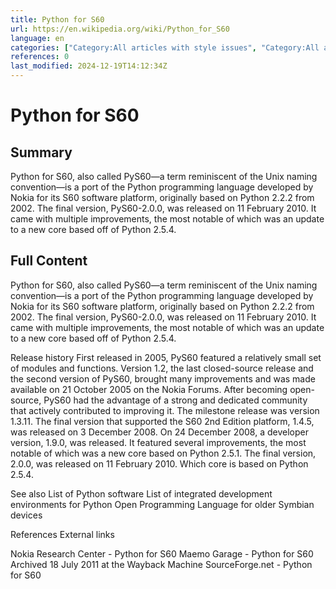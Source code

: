 ```yaml
---
title: Python for S60
url: https://en.wikipedia.org/wiki/Python_for_S60
language: en
categories: ["Category:All articles with style issues", "Category:All articles with topics of unclear notability", "Category:All stub articles", "Category:Articles with multiple maintenance issues", "Category:Articles with short description", "Category:Articles with topics of unclear notability from June 2019", "Category:Class-based programming languages", "Category:Computer programming stubs", "Category:Dynamically typed programming languages", "Category:Mobile software programming tools", "Category:Nokia services", "Category:Object-oriented programming languages", "Category:Python (programming language)", "Category:Python (programming language) implementations", "Category:S60 (software platform)", "Category:Scripting languages", "Category:Short description is different from Wikidata", "Category:Smartphones", "Category:Symbian software", "Category:Use dmy dates from September 2021", "Category:Webarchive template wayback links", "Category:Wikipedia articles with style issues from June 2019"]
references: 0
last_modified: 2024-12-19T14:12:34Z
---
```


# Python for S60

## Summary

Python for S60, also called PyS60—a term reminiscent of the Unix naming convention—is a port of the Python programming language developed by Nokia for its S60 software platform, originally based on Python 2.2.2 from 2002.
The final version, PyS60-2.0.0, was released on 11 February 2010. It came with multiple improvements, the most notable of which was an update to a new core based off of Python 2.5.4.

## Full Content

Python for S60, also called PyS60—a term reminiscent of the Unix naming convention—is a port of the Python programming language developed by Nokia for its S60 software platform, originally based on Python 2.2.2 from 2002.
The final version, PyS60-2.0.0, was released on 11 February 2010. It came with multiple improvements, the most notable of which was an update to a new core based off of Python 2.5.4.

Release history
First released in 2005, PyS60 featured a relatively small set of modules and functions. Version 1.2, the last closed-source release and the second version of PyS60, brought many improvements and was made available on 21 October 2005 on the Nokia Forums.
After becoming open-source, PyS60 had the advantage of a strong and dedicated community that actively contributed to improving it. The milestone release was version 1.3.11.
The final version that supported the S60 2nd Edition platform, 1.4.5, was released on 3 December 2008. On 24 December 2008, a developer version, 1.9.0, was released. It featured several improvements, the most notable of which was a new core based on Python 2.5.1.
The final version, 2.0.0, was released on 11 February 2010. Which core is based on Python 2.5.4.

See also
List of Python software
List of integrated development environments for Python
Open Programming Language for older Symbian devices

References
External links

Nokia Research Center - Python for S60
Maemo Garage - Python for S60 Archived 18 July 2011 at the Wayback Machine
SourceForge.net - Python for S60
